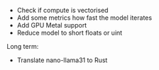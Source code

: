 - Check if compute is vectorised
- Add some metrics how fast the model iterates
- Add GPU Metal support
- Reduce model to short floats or uint

Long term:

- Translate nano-llama31 to Rust

